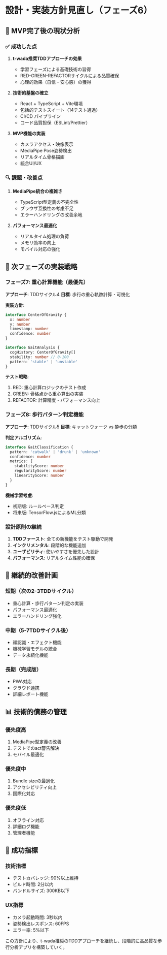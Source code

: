 # 設計・実装方針見直し（フェーズ6）

## 🎯 MVP完了後の現状分析

### ✅ 成功した点
1. **t-wada推奨TDDアプローチの効果**
   - 学習フェーズによる基礎技術の習得
   - RED-GREEN-REFACTORサイクルによる品質確保
   - 心理的効果（自信・安心感）の獲得

2. **技術的基盤の確立**
   - React + TypeScript + Vite環境
   - 包括的テストスイート（14テスト通過）
   - CI/CD パイプライン
   - コード品質担保（ESLint/Prettier）

3. **MVP機能の実装**
   - カメラアクセス・映像表示
   - MediaPipe Pose姿勢検出
   - リアルタイム骨格描画
   - 統合UI/UX

### 🔍 課題・改善点

1. **MediaPipe統合の複雑さ**
   - TypeScript型定義の不完全性
   - ブラウザ互換性の考慮不足
   - エラーハンドリングの改善余地

2. **パフォーマンス最適化**
   - リアルタイム処理の負荷
   - メモリ効率の向上
   - モバイル対応の強化

## 🚀 次フェーズの実装戦略

### フェーズ7: 重心計算機能（最優先）

**アプローチ**: TDDサイクル4
**目標**: 歩行の重心軌跡計算・可視化

**実装方針**:
```typescript
interface CenterOfGravity {
  x: number
  y: number
  timestamp: number
  confidence: number
}

interface GaitAnalysis {
  cogHistory: CenterOfGravity[]
  stability: number // 0-100
  pattern: 'stable' | 'unstable'
}
```

**テスト戦略**:
1. RED: 重心計算ロジックのテスト作成
2. GREEN: 骨格点から重心算出の実装
3. REFACTOR: 計算精度・パフォーマンス向上

### フェーズ8: 歩行パターン判定機能

**アプローチ**: TDDサイクル5
**目標**: キャットウォーク vs 酔歩の分類

**判定アルゴリズム**:
```typescript
interface GaitClassification {
  pattern: 'catwalk' | 'drunk' | 'unknown'
  confidence: number
  metrics: {
    stabilityScore: number
    regularityScore: number 
    linearityScore: number
  }
}
```

**機械学習考慮**:
- 初期版: ルールベース判定
- 将来版: TensorFlow.jsによるML分類

### 設計原則の継続

1. **TDDファースト**: 全ての新機能をテスト駆動で開発
2. **インクリメンタル**: 段階的な機能追加
3. **ユーザビリティ**: 使いやすさを優先した設計
4. **パフォーマンス**: リアルタイム性能の確保

## 🔄 継続的改善計画

### 短期（次の2-3TDDサイクル）
- 重心計算・歩行パターン判定の実装
- パフォーマンス最適化
- エラーハンドリング強化

### 中期（5-7TDDサイクル後）
- 顔認識・エフェクト機能
- 機械学習モデルの統合
- データ永続化機能

### 長期（完成版）
- PWA対応
- クラウド連携
- 詳細レポート機能

## 📊 技術的債務の管理

### 優先度高
1. MediaPipe型定義の改善
2. テストでのact警告解決
3. モバイル最適化

### 優先度中
1. Bundle sizeの最適化
2. アクセシビリティ向上
3. 国際化対応

### 優先度低
1. オフライン対応
2. 詳細ログ機能
3. 管理者機能

## 🎯 成功指標

### 技術指標
- テストカバレッジ: 90%以上維持
- ビルド時間: 2分以内
- バンドルサイズ: 300KB以下

### UX指標
- カメラ起動時間: 3秒以内
- 姿勢検出レスポンス: 60FPS
- エラー率: 5%以下

この方針により、t-wada推奨のTDDアプローチを継続し、段階的に高品質な歩行分析アプリを構築していく。